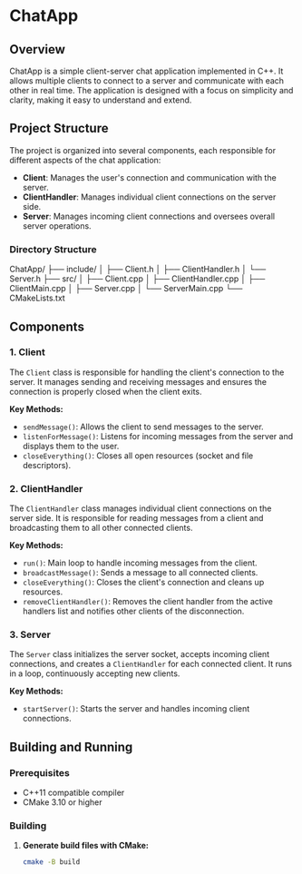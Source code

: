 # ChatApp

## Overview

ChatApp is a simple client-server chat application implemented in C++. It allows multiple clients to connect to a server and communicate with each other in real time. The application is designed with a focus on simplicity and clarity, making it easy to understand and extend.

## Project Structure

The project is organized into several components, each responsible for different aspects of the chat application:

- **Client**: Manages the user's connection and communication with the server.
- **ClientHandler**: Manages individual client connections on the server side.
- **Server**: Manages incoming client connections and oversees overall server operations.

### Directory Structure

ChatApp/
├── include/
│ ├── Client.h
│ ├── ClientHandler.h
│ └── Server.h
├── src/
│ ├── Client.cpp
│ ├── ClientHandler.cpp
│ ├── ClientMain.cpp
│ ├── Server.cpp
│ └── ServerMain.cpp
└── CMakeLists.txt


## Components

### 1. Client

The `Client` class is responsible for handling the client's connection to the server. It manages sending and receiving messages and ensures the connection is properly closed when the client exits.

**Key Methods:**
- `sendMessage()`: Allows the client to send messages to the server.
- `listenForMessage()`: Listens for incoming messages from the server and displays them to the user.
- `closeEverything()`: Closes all open resources (socket and file descriptors).

### 2. ClientHandler

The `ClientHandler` class manages individual client connections on the server side. It is responsible for reading messages from a client and broadcasting them to all other connected clients.

**Key Methods:**
- `run()`: Main loop to handle incoming messages from the client.
- `broadcastMessage()`: Sends a message to all connected clients.
- `closeEverything()`: Closes the client's connection and cleans up resources.
- `removeClientHandler()`: Removes the client handler from the active handlers list and notifies other clients of the disconnection.

### 3. Server

The `Server` class initializes the server socket, accepts incoming client connections, and creates a `ClientHandler` for each connected client. It runs in a loop, continuously accepting new clients.

**Key Methods:**
- `startServer()`: Starts the server and handles incoming client connections.

## Building and Running

### Prerequisites

- C++11 compatible compiler
- CMake 3.10 or higher

### Building

1. **Generate build files with CMake:**
   ```sh
   cmake -B build
